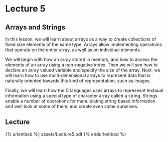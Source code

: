# Lecture 5      

## Arrays and Strings      

In this lesson, we will learn about arrays as a way to create collections of fixed size elements of the same type. Arrays allow implementing operatoins that operate on the entier array, as well as on individual elements.

We will begin with how an array stored in memory, and how to access the elements of an array using a non-negative index. Then we will see how to declare an array valued variable and specify the size of the array. Next, we will learn how to use multi-dimensional arrays to represent data that is naturally oriented towards this kind of representation, sucn as images.

Finally, we will learn how the C languages uses arrays to represesnt textaual information using a special type of character array called a string. Strings enable a number of operations for manuiplating string based information and well look at some of them, and create even some ourselves.      

## Lecture      

{% urlembed %}
assets/Lecture5.pdf
{% endurlembed %}       





